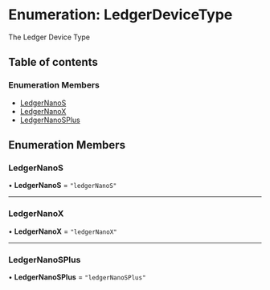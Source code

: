 # Enumeration: LedgerDeviceType

The Ledger Device Type

## Table of contents

### Enumeration Members

- [LedgerNanoS](LedgerDeviceType.md#ledgernanos)
- [LedgerNanoX](LedgerDeviceType.md#ledgernanox)
- [LedgerNanoSPlus](LedgerDeviceType.md#ledgernanosplus)

## Enumeration Members

### LedgerNanoS

• **LedgerNanoS** = ``"ledgerNanoS"``

___

### LedgerNanoX

• **LedgerNanoX** = ``"ledgerNanoX"``

___

### LedgerNanoSPlus

• **LedgerNanoSPlus** = ``"ledgerNanoSPlus"``
